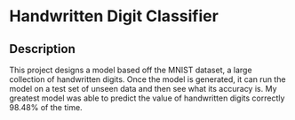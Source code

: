 # Handwritten Digit Classifier

## Description
This project designs a model based off the MNIST dataset, a large collection of handwritten digits. Once the model is generated, it can run the model on a test set of unseen data and then see what its accuracy is. My greatest model was able to predict the value of handwritten digits correctly 98.48% of the time. 
